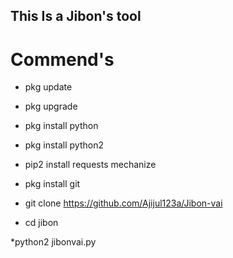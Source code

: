 ## This Is  a Jibon's tool


# Commend's

* pkg update

* pkg upgrade

* pkg install python

* pkg install python2

* pip2 install requests mechanize

* pkg install git 

* git clone https://github.com/Ajijul123a/Jibon-vai

* cd jibon

*python2 jibonvai.py

